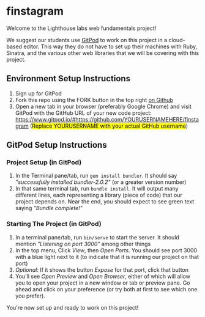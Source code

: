 # finstagram


Welcome to the Lighthouse labs web fundamentals project! 

We suggest our students use [GitPod](https://www.gitpod.io/) to work on this project in a cloud-based editor. This way they do not have to set up their machines with Ruby, Sinatra, and the various other web libraries that we will be covering with this project.

## Environment Setup Instructions

1. Sign up for GitPod
2. Fork this repo using the FORK button in the top right [on Github](https://github.com/lighthouse-labs/finstagram)
3. Open a new tab in your browser (preferably Google Chrome) and visit GitPod with the GitHub URL of your new code project: <https://www.gitpod.io/#https://github.com/YOURUSERNAMEHERE/finstagram> (<mark>Replace YOURUSERNAME with your actual GitHub username</mark>)

## GitPod Setup Instructions

### Project Setup (in GitPod)

1. In the Terminal pane/tab, run `gem install bundler`. It should say _"successfully installed bundler-2.0.2"_ (or a greater version number)
2. In that same terminal tab, run `bundle install`. It will output many different lines, each representing a library (piece of code) that our project depends on. Near the end, you should expect to see green text saying _"Bundle complete!"_

### Starting The Project (in GitPod)

1. In a terminal pane/tab, run `bin/serve` to start the server. It should mention _"Listening on port 3000"_ among other things
2. In the top menu, Click _View_, then _Open Ports_. You should see port 3000 with a blue light next to it (to indicate that it is running our project on that port)
3. _Optional:_ If it shows the button _Expose_ for that port, click that button
4. You'll see _Open Preview_ and _Open Browser_, either of which will allow you to open your project in a new window or tab or preview pane. Go ahead and click on your preference (or try both at first to see which one you prefer).

You're now set up and ready to work on this project!